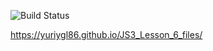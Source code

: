 ![Build Status](https://github.com/YuriyGl86/JS3_Lesson_6_files/actions/workflows/web.yml/badge.svg)


https://yuriygl86.github.io/JS3_Lesson_6_files/
